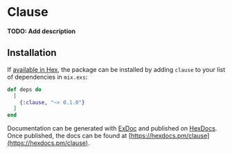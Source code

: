 # Clause

**TODO: Add description**

## Installation

If [available in Hex](https://hex.pm/docs/publish), the package can be installed
by adding `clause` to your list of dependencies in `mix.exs`:

```elixir
def deps do
  [
    {:clause, "~> 0.1.0"}
  ]
end
```

Documentation can be generated with [ExDoc](https://github.com/elixir-lang/ex_doc)
and published on [HexDocs](https://hexdocs.pm). Once published, the docs can
be found at [https://hexdocs.pm/clause](https://hexdocs.pm/clause).

